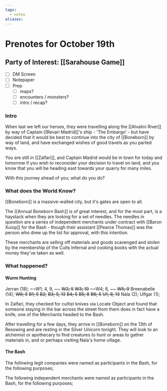 ```yaml
---
tags:
  - notes
aliases:
---
```


# Prenotes for October 19th
## Party of Interest: [[Sarahouse Game]]
- [ ] DM Screen
- [ ] Notepaper
- [ ] Prep
	- [ ] maps?
	- [ ] encounters / monsters?
	- [ ] intro / recap?

### Intro

When last we left our heroes, they were travelling along the [[Alvalini River]] by way of Captain [[Revari Madrid]]'s ship - 'The Embargo' - but have decided that it would be best to continue into the city of [[Boneborn]] by way of land, and have exchanged wishes of good travels as you parted ways.

You are still in [[Zalfari]], and Captain Madrid would be in town for today and tomorrow if you wish to reconsider your decision to travel on land, and you know that you will be heading east towards your quarry for many miles.

With this journey ahead of you; what do you do?

### What does the World Know?

[[Boneborn]] is a massive-walled city, but it's gates are open to all.

The [[Annual Boneborn Bash]] is of great interest, and for the most part, is a haystack when they are looking for a set of needles. The needles in question are a series of independent merchants under contract with [[Baron Xuiop]] for the Bash - though their assistant [[Pearce Thomas]] was the person who drew up the list for approval, with this intention. 

These merchants are selling off materials and goods scavenged and stolen by the membership of the Cults Infernal and cooking books with the actual money they've taken as well. 

### What happened?
#### Wurm Hunting

Jerran (18);
~~W1; 4, 9, ~~
~~W2; 5~~
~~W3; 10~~
~~W4; 6, ~~
~~W5; 9~~
Breenabelle (14);
~~W6; 5~~
~~B1; 5~~
~~B2;~~
~~B3; 5, 13~~
~~B4; 5~~
~~B5; 8~~
~~B6; 5~~
~~U1; 8, 13~~
Nala (2);
Ulfgar (1);

In Zalfari, they checked for cultist knives via Locate Object and found that someone staying in the bar across the street from them does in fact have a knife, one of the Merchants headed to the Bash.

After travelling for a few days, they arrive in [[Boneborn]] on the 13th of Resowing and are resting in the Silver Unicorn tonight. They will look to an alchemist or apothecary to find creatures to hunt or areas to gather materials in, and or perhaps visiting Nala's home village.

#### The Bash
The following legit companies were named as participants in the Bash, for the following purposes;

The following independent merchants were named as participants in the Bash, for the following purposes;

